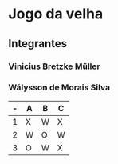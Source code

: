 # Jogo da velha
## Integrantes
### Vinicius Bretzke Müller
### Wálysson de Morais Silva
| - | A | B | C |
| - | - | - | - |
| 1 | X | W | X |
| 2 | W | O | W |
| 3 | O | W | X |
    